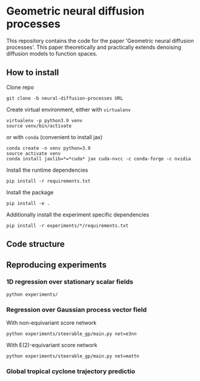 # Geometric neural diffusion processes

This repository contains the code for the paper 'Geometric neural diffusion processes'.
This paper theoretically and practically extends denoising diffusion models to function spaces.

## How to install

Clone repo
```
git clone -b neural-diffusion-processes URL
```

Create virtual environment, either with `virtualenv`
```
virtualenv -p python3.9 venv
source venv/bin/activate
```

or with `conda` (convenient to install jax)
```
conda create -n venv python=3.9
source activate venv
conda install jaxlib=*=*cuda* jax cuda-nvcc -c conda-forge -c nvidia
```

Install the runtime dependencies
```
pip install -r requirements.txt
```

Install the package
```
pip install -e .
```

Additionally install the experiment specific dependencies
```
pip install -r experiments/*/requirements.txt
```

## Code structure


## Reproducing experiments

### 1D regression over stationary scalar fields
```
python experiments/
```

### Regression over Gaussian process vector field
With non-equivariant score network
```
python experiments/steerable_gp/main.py net=e3nn
```
With E(2)-equivariant score network
```
python experiments/steerable_gp/main.py net=mattn
```

### Global tropical cyclone trajectory predictio


